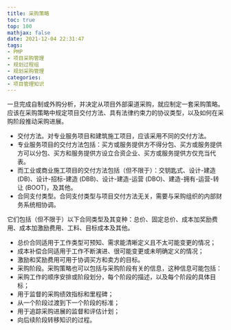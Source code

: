 ```yaml
---
title: 采购策略
toc: true
top: 100
mathjax: false
date: 2021-12-04 22:31:47
tags:
- PMP
- 项目采购管理
- 规划过程组
- 规划采购管理
categories:
- 项目管理知识
---
```

一旦完成自制或外购分析，并决定从项目外部渠道采购，就应制定一套采购策略。应该在采购策略中规定项目交付方法、具有法律约束力的协议类型，以及如何在采购阶段推动采购进展。

- 交付方法。对专业服务项目和建筑施工项目，应该采用不同的交付方法。
- 专业服务项目的交付方法包括：买方或服务提供方不得分包、买方或服务提供方可以分包、买方和服务提供方设立合资企业、买方或服务提供方仅充当代表。
- 而工业或商业施工项目的交付方法包括（但不限于）：交钥匙式、设计-建造 (DB)、设计-招标-建造 (DBB)、设计-建造-运营 (DBO)、建造-拥有-运营-转让 (BOOT)，及其他。
- 合同支付类型。合同支付类型与项目交付方法无关，需要与采购组织的内部财务系统相协调。  

它们包括（但不限于）以下合同类型及其变种：总价、固定总价、成本加奖励费用、成本加激励费用、工料、目标成本及其他。

- 总价合同适用于工作类型可预知、需求能清晰定义且不太可能变更的情况；
- 成本补偿合同适用于工作不断演进、很可能变更或未明确定义的情况；
- 激励和奖励费用可用于协调买方和卖方的目标。
- 采购阶段。采购策略也可以包括与采购阶段有关的信息，这种信息可能包括：
- 采购工作的顺序安排或阶段划分，每个阶段的描述，以及每个阶段的具体目标；
- 用于监督的采购绩效指标和里程碑；
- 从一个阶段过渡到下一个阶段的标准；
- 用于追踪采购进展的监督和评估计划；
- 向后续阶段转移知识的过程。
